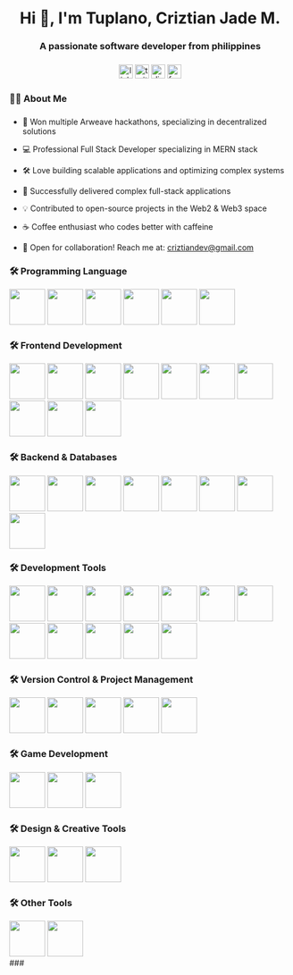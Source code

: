 <h1 align="center">Hi 👋, I'm Tuplano, Criztian Jade M.</h1>
<h3 align="center">A passionate software developer from philippines</h3>

###

<div align="center">
  <img src="https://img.shields.io/static/v1?message=LinkedIn&logo=linkedin&label=&color=0077B5&logoColor=white&labelColor=&style=for-the-badge" height="25" alt="linkedin logo"  />
  <img src="https://img.shields.io/static/v1?message=Twitter&logo=twitter&label=&color=1DA1F2&logoColor=white&labelColor=&style=for-the-badge" height="25" alt="twitter logo"  />
  <img src="https://img.shields.io/static/v1?message=Discord&logo=discord&label=&color=7289DA&logoColor=white&labelColor=&style=for-the-badge" height="25" alt="discord logo"  />
  <img src="https://img.shields.io/static/v1?message=Facebook&logo=facebook&label=&color=1877F2&logoColor=white&labelColor=&style=for-the-badge" height="25" alt="facebook logo"  />
</div>

###

<h3 align="left">👩‍💻  About Me</h3>

###

- 🥇 Won multiple Arweave hackathons, specializing in decentralized solutions

- 💻 Professional Full Stack Developer specializing in MERN stack
- 🛠️ Love building scalable applications and optimizing complex systems
- 🚀 Successfully delivered complex full-stack applications
- 💡 Contributed to open-source projects in the Web2 & Web3 space

- ☕ Coffee enthusiast who codes better with caffeine
- 📧 Open for collaboration! Reach me at: criztiandev@gmail.com

###

<h3 align="left">🛠 Programming Language </h3>
<div align="left">
  <!-- Javascript -->
  <img src="https://cdn.jsdelivr.net/gh/devicons/devicon@latest/icons/javascript/javascript-original.svg" height="64"  />
  <!-- Typescript -->
  <img src="https://cdn.jsdelivr.net/gh/devicons/devicon@latest/icons/typescript/typescript-original.svg" height="64" />
  <!-- Lua -->
  <img src="https://cdn.jsdelivr.net/gh/devicons/devicon@latest/icons/lua/lua-original.svg" height="64" />
  <!-- PHP -->
  <img src="https://cdn.jsdelivr.net/gh/devicons/devicon@latest/icons/php/php-original.svg" height="64" />
  <!-- Rust -->
  <img src="https://cdn.jsdelivr.net/gh/devicons/devicon@latest/icons/rust/rust-original.svg" height="64"  />
  <!-- Solidity -->
<img src="https://cdn.jsdelivr.net/gh/devicons/devicon@latest/icons/solidity/solidity-original.svg"  height="64"  />
</div>

<h3 align="left">🛠 Frontend Development </h3>
<div align="left">
  <!-- HTML5 -->
  <img src="https://cdn.jsdelivr.net/gh/devicons/devicon@latest/icons/html5/html5-original.svg"  height="64"  />
  <!-- CSS3 -->
  <img src="https://cdn.jsdelivr.net/gh/devicons/devicon@latest/icons/css3/css3-original.svg"  height="64"  />
  <!-- SASS -->
  <img src="https://cdn.jsdelivr.net/gh/devicons/devicon@latest/icons/sass/sass-original.svg"  height="64"  />
  <!-- Tailwindcss -->
  <img src="https://cdn.jsdelivr.net/gh/devicons/devicon@latest/icons/tailwindcss/tailwindcss-original-wordmark.svg"  height="64"  />
  <!-- Material UI -->
  <img src="https://cdn.jsdelivr.net/gh/devicons/devicon@latest/icons/materialui/materialui-original.svg"  height="64"  />
  <!-- Framer Motion -->
  <img src="https://cdn.jsdelivr.net/gh/devicons/devicon@latest/icons/framermotion/framermotion-original.svg"  height="64"  />
  <!-- Bootstrap -->
  <img src="https://cdn.jsdelivr.net/gh/devicons/devicon@latest/icons/bootstrap/bootstrap-original.svg"  height="64"  />
  <!-- Jquery -->
  <img src="https://cdn.jsdelivr.net/gh/devicons/devicon@latest/icons/jquery/jquery-original.svg"  height="64"  />
   <!-- React -->
  <img src="https://cdn.jsdelivr.net/gh/devicons/devicon@latest/icons/react/react-original.svg" height="64"  height="64"  />
  <!-- Next -->
  <img src="https://cdn.jsdelivr.net/gh/devicons/devicon@latest/icons/nextjs/nextjs-original.svg" height="64"  height="64"  />
</div>

<h3 align="left">🛠 Backend & Databases </h3>
<div align="left">
  <!-- Nodejs -->
  <img src="https://cdn.jsdelivr.net/gh/devicons/devicon@latest/icons/nodejs/nodejs-original.svg"  height="64"  />
  <!-- Prismia -->
  <img src="https://cdn.jsdelivr.net/gh/devicons/devicon@latest/icons/prisma/prisma-original.svg"  height="64"  />
  <!-- Mysql -->
  <img src="https://cdn.jsdelivr.net/gh/devicons/devicon@latest/icons/mysql/mysql-original.svg"  height="64"  />
  <!-- Postgress -->
  <img src="https://cdn.jsdelivr.net/gh/devicons/devicon@latest/icons/postgresql/postgresql-original.svg"  height="64"  />
  <!-- Redis -->
  <img src="https://cdn.jsdelivr.net/gh/devicons/devicon@latest/icons/redis/redis-original.svg"  height="64"  />
  <!-- Firebase -->
  <img src="https://cdn.jsdelivr.net/gh/devicons/devicon@latest/icons/firebase/firebase-original.svg"  height="64"  />
  <!-- Supabase -->
  <img src="https://cdn.jsdelivr.net/gh/devicons/devicon@latest/icons/supabase/supabase-original.svg"  height="64"  />
  <!-- 0Atuh -->
  <img src="https://cdn.jsdelivr.net/gh/devicons/devicon@latest/icons/oauth/oauth-original.svg"  height="64"  />
</div>

<h3 align="left">🛠 Development Tools </h3>
<div align="left">
  <!-- Docker -->
  <img src="https://cdn.jsdelivr.net/gh/devicons/devicon@latest/icons/docker/docker-original.svg"  height="64"  />
 <!-- NPM -->
  <img src="https://cdn.jsdelivr.net/gh/devicons/devicon@latest/icons/npm/npm-original-wordmark.svg"  height="64"  />
  <!-- ES Lint -->
  <img src="https://cdn.jsdelivr.net/gh/devicons/devicon@latest/icons/eslint/eslint-original.svg"  height="64"  />
  <!-- Gulp -->
  <img src="https://cdn.jsdelivr.net/gh/devicons/devicon@latest/icons/gulp/gulp-plain.svg"  height="64"  />
  <!-- Graphql -->
  <img src="https://cdn.jsdelivr.net/gh/devicons/devicon@latest/icons/graphql/graphql-plain.svg"  height="64"  />
  <!-- Postman -->
  <img src="https://cdn.jsdelivr.net/gh/devicons/devicon@latest/icons/postman/postman-original.svg"  height="64"  />
  <!-- Playwright -->
  <img src="https://cdn.jsdelivr.net/gh/devicons/devicon@latest/icons/playwright/playwright-original.svg"  height="64"  />
  <!-- Jets -->
  <img src="https://cdn.jsdelivr.net/gh/devicons/devicon@latest/icons/jest/jest-plain.svg"  height="64"  />
  <!-- Story book -->
  <img src="https://cdn.jsdelivr.net/gh/devicons/devicon@latest/icons/storybook/storybook-original.svg"  height="64"  />
  <!-- Swagger -->
  <img src="https://cdn.jsdelivr.net/gh/devicons/devicon@latest/icons/swagger/swagger-original.svg"  height="64"  />
  <!-- Vercel -->
  <img src="https://cdn.jsdelivr.net/gh/devicons/devicon@latest/icons/vercel/vercel-original.svg"  height="64"  />
  <!-- Vite -->
  <img src="https://cdn.jsdelivr.net/gh/devicons/devicon@latest/icons/vite/vite-original.svg"  height="64"  />

</div>

<h3 align="left">🛠 Version Control & Project Management </h3>
<div align="left">
  <!-- Github -->
  <img src="https://cdn.jsdelivr.net/gh/devicons/devicon@latest/icons/github/github-original.svg"  height="64"  />
  <!-- Source Tree --> 
  <img src="https://cdn.jsdelivr.net/gh/devicons/devicon@latest/icons/sourcetree/sourcetree-original.svg"  height="64"  />
  <!-- Jira -->
  <img src="https://cdn.jsdelivr.net/gh/devicons/devicon@latest/icons/jira/jira-original.svg"  height="64"  />
  <!-- Confluence -->
  <img src="https://cdn.jsdelivr.net/gh/devicons/devicon@latest/icons/confluence/confluence-original.svg"  height="64"  />
  <!-- Filezilla -->
  <img src="https://cdn.jsdelivr.net/gh/devicons/devicon@latest/icons/filezilla/filezilla-original.svg"  height="64"  />
</div>

<h3 align="left">🛠 Game Development </h3>
<div align="left">
  <!-- Godot -->
  <img src="https://cdn.jsdelivr.net/gh/devicons/devicon@latest/icons/godot/godot-original.svg"  height="64"  />
  <!-- Unity -->
  <img src="https://cdn.jsdelivr.net/gh/devicons/devicon@latest/icons/unity/unity-original.svg"  height="64"  />
  <!-- Blender -->
  <img src="https://cdn.jsdelivr.net/gh/devicons/devicon@latest/icons/blender/blender-original.svg" height="64"  />
</div>

<h3 align="left">🛠   Design & Creative Tools </h3>
<div align="left">
  <!-- Figma -->
  <img src="https://cdn.jsdelivr.net/gh/devicons/devicon@latest/icons/figma/figma-original.svg"  height="64"  />
  <!-- Canva -->
  <img src="https://cdn.jsdelivr.net/gh/devicons/devicon@latest/icons/canva/canva-original.svg"  height="64"  />
  <!-- Gimp -->
  <img src="https://cdn.jsdelivr.net/gh/devicons/devicon@latest/icons/gimp/gimp-original.svg"  height="64"  />
</div>

<h3 align="left">🛠 Other Tools</h3>
<div align="left">
   <!-- Markdown -->
  <img src="https://cdn.jsdelivr.net/gh/devicons/devicon@latest/icons/markdown/markdown-original.svg"  height="64"  />
  <!-- Arduino -->
  <img src="https://cdn.jsdelivr.net/gh/devicons/devicon@latest/icons/arduino/arduino-original-wordmark.svg" height="64" />
</div>
###
